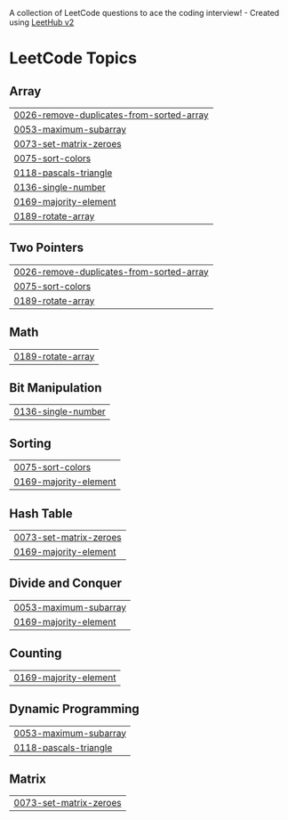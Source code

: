 A collection of LeetCode questions to ace the coding interview! - Created using [LeetHub v2](https://github.com/arunbhardwaj/LeetHub-2.0)
<!---LeetCode Topics Start-->
# LeetCode Topics
## Array
|  |
| ------- |
| [0026-remove-duplicates-from-sorted-array](https://github.com/khanajketan/DSA/tree/master/0026-remove-duplicates-from-sorted-array) |
| [0053-maximum-subarray](https://github.com/khanajketan/DSA/tree/master/0053-maximum-subarray) |
| [0073-set-matrix-zeroes](https://github.com/khanajketan/DSA/tree/master/0073-set-matrix-zeroes) |
| [0075-sort-colors](https://github.com/khanajketan/DSA/tree/master/0075-sort-colors) |
| [0118-pascals-triangle](https://github.com/khanajketan/DSA/tree/master/0118-pascals-triangle) |
| [0136-single-number](https://github.com/khanajketan/DSA/tree/master/0136-single-number) |
| [0169-majority-element](https://github.com/khanajketan/DSA/tree/master/0169-majority-element) |
| [0189-rotate-array](https://github.com/khanajketan/DSA/tree/master/0189-rotate-array) |
## Two Pointers
|  |
| ------- |
| [0026-remove-duplicates-from-sorted-array](https://github.com/khanajketan/DSA/tree/master/0026-remove-duplicates-from-sorted-array) |
| [0075-sort-colors](https://github.com/khanajketan/DSA/tree/master/0075-sort-colors) |
| [0189-rotate-array](https://github.com/khanajketan/DSA/tree/master/0189-rotate-array) |
## Math
|  |
| ------- |
| [0189-rotate-array](https://github.com/khanajketan/DSA/tree/master/0189-rotate-array) |
## Bit Manipulation
|  |
| ------- |
| [0136-single-number](https://github.com/khanajketan/DSA/tree/master/0136-single-number) |
## Sorting
|  |
| ------- |
| [0075-sort-colors](https://github.com/khanajketan/DSA/tree/master/0075-sort-colors) |
| [0169-majority-element](https://github.com/khanajketan/DSA/tree/master/0169-majority-element) |
## Hash Table
|  |
| ------- |
| [0073-set-matrix-zeroes](https://github.com/khanajketan/DSA/tree/master/0073-set-matrix-zeroes) |
| [0169-majority-element](https://github.com/khanajketan/DSA/tree/master/0169-majority-element) |
## Divide and Conquer
|  |
| ------- |
| [0053-maximum-subarray](https://github.com/khanajketan/DSA/tree/master/0053-maximum-subarray) |
| [0169-majority-element](https://github.com/khanajketan/DSA/tree/master/0169-majority-element) |
## Counting
|  |
| ------- |
| [0169-majority-element](https://github.com/khanajketan/DSA/tree/master/0169-majority-element) |
## Dynamic Programming
|  |
| ------- |
| [0053-maximum-subarray](https://github.com/khanajketan/DSA/tree/master/0053-maximum-subarray) |
| [0118-pascals-triangle](https://github.com/khanajketan/DSA/tree/master/0118-pascals-triangle) |
## Matrix
|  |
| ------- |
| [0073-set-matrix-zeroes](https://github.com/khanajketan/DSA/tree/master/0073-set-matrix-zeroes) |
<!---LeetCode Topics End-->